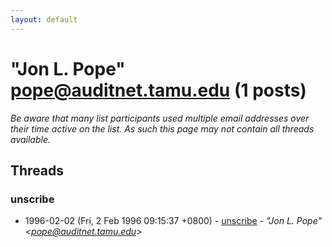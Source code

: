 ```yaml
---
layout: default
---
```


# "Jon L. Pope" <pope@auditnet.tamu.edu> (1 posts)

_Be aware that many list participants used multiple email addresses over their time active on the list. As such this page may not contain all threads available._

## Threads

### unscribe
+ 1996-02-02 (Fri, 2 Feb 1996 09:15:37 +0800) - [unscribe](/archive/1996/02/b2f5634d31cdc576a8bc1b667c6b0f70aed2f470b4aee17c991880796b7f75b4) - _"Jon L. Pope" \<pope@auditnet.tamu.edu\>_

